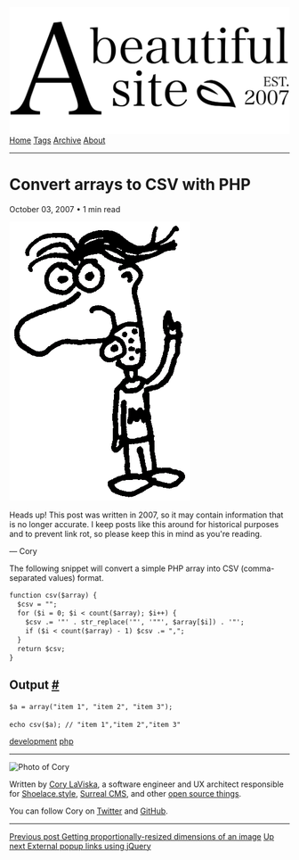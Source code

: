 <a href="../../index.html" class="header-link"><img src="../../images/logos/wordmark.svg" alt="A Beautiful Site" class="wordmark" /></a> <a href="../../index.html" class="nav-item">Home</a> <a href="../../tags/index.html" class="nav-item">Tags</a> <a href="../index.html" class="nav-item">Archive</a> <a href="../../about/index.html" class="nav-item">About</a>

---

# Convert arrays to CSV with PHP

October 03, 2007 • 1 min read

![A drawing of a cartoon man pointing upwards](../../images/artwork/pointer.gif)

Heads up! This post was written in 2007, so it may contain information that is no longer accurate. I keep posts like this around for historical purposes and to prevent link rot, so please keep this in mind as you're reading.

— Cory

The following snippet will convert a simple PHP array into CSV (comma-separated values) format.

    function csv($array) {
      $csv = "";
      for ($i = 0; $i < count($array); $i++) {
        $csv .= '"' . str_replace('"', '""', $array[$i]) . '"';
        if ($i < count($array) - 1) $csv .= ",";
      }
      return $csv;
    }

## Output <a href="#output" class="direct-link">#</a>

    $a = array("item 1", "item 2", "item 3");

    echo csv($a); // "item 1","item 2","item 3"

<a href="../../tags/development/index.html" class="post-tag">development</a> <a href="../../tags/php/index.html" class="post-tag">php</a>

---

<img src="http://0.gravatar.com/avatar/bf1b3b95fd5b096a3592247c29667b33?s=512" alt="Photo of Cory" class="avatar avatar-small" />

Written by [Cory LaViska](../../index-4.html), a software engineer and UX architect responsible for [Shoelace.style](https://shoelace.style/), [Surreal CMS](https://www.surrealcms.com/), and other [open source things](https://github.com/claviska).

You can follow Cory on [Twitter](https://twitter.com/bgooonz) and [GitHub](https://github.com/claviska).

---

<a href="../getting-proportionally-resized-dimensions-of-an-image/index.html" class="post-nav-previous"><span class="small">Previous post</span> Getting proportionally-resized dimensions of an image</a> <a href="../external-popup-links-using-jquery/index.html" class="post-nav-next"><span class="small">Up next</span> External popup links using jQuery</a>
